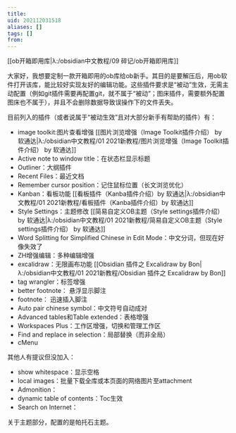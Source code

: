 ```yaml
---
title: 
uid: 202112031518
aliases: []
tags: []
from: 
---
```

[[ob开箱即用库|λ:/obsidian中文教程/09 碎记/ob开箱即用库]]

大家好，我想要定制一款开箱即用的ob库给ob新手。其目的是要解压后，用ob软件打开该库，能比较好实现友好的编辑功能。这些插件要求是“被动”生效，无需主动配置（例如git插件需要再配置git，就不属于“被动”；图床插件，需要额外配置图床也不属于），并且不会删除数据导致误操作下的文件丢失。

目前列入的插件（或者说属于“被动生效”且对大部分新手有帮助的插件）有：
- image toolkit:图片查看增强 [[图片浏览增强（Image Toolkit插件介绍） by 软通达|λ:/obsidian中文教程/01 2021新教程/图片浏览增强（Image Toolkit插件介绍） by 软通达]]
- Active note to window title：在状态栏显示标题 
- Outliner：大纲插件 
- Recent Files：最近文档
- Remember cursor position：记住鼠标位置（长文浏览优化）
- Kanban：看板功能 [[看板插件（Kanba插件介绍）by 软通达|λ:/obsidian中文教程/01 2021新教程/看板插件（Kanba插件介绍）by 软通达]]
- Style Settings：主题修改 [[简易自定义OB主题（Style settings插件介绍） by 软通达|λ:/obsidian中文教程/01 2021新教程/简易自定义OB主题（Style settings插件介绍） by 软通达]]
- Word Splitting for Simplified Chinese in Edit Mode：中文分词，但现在好像失效了
- ZH增强编辑：多种编辑增强 
- excalidraw：无限画布功能 [[Obsidian 插件之 Excalidraw by Bon|λ:/obsidian中文教程/01 2021新教程/Obsidian 插件之 Excalidraw by Bon]]
- tag wrangler：标签增强
- better footnote： 悬浮显示脚注
- footnote： 迅速插入脚注
- Auto pair chinese symbol：中文符号自动成对
- Advanced tables和Table extended：表格增强 
- Workspaces Plus：工作区增强，切换和管理工作区
- Find and replace in selection：局部替换（而非全局）
- cMenu

其他人有提议但没加入：
- show whitespace：显示空格
- local images：批量下载全库或本页面的网络图片至attachment
- Admonition：
- dynamic table of contents：Toc生效
- Search on Internet： 

关于主题部分，配置的是帕托石主题。






